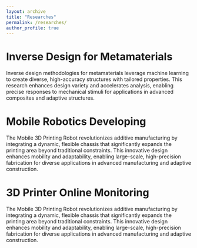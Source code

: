 ```yaml
---
layout: archive
title: "Researches"
permalink: /researches/
author_profile: true
---
```


# Inverse Design for Metamaterials

Inverse design methodologies for metamaterials leverage machine learning to create diverse, high-accuracy structures with tailored properties. This research enhances design variety and accelerates analysis, enabling precise responses to mechanical stimuli for applications in advanced composites and adaptive structures.

<!-- <img src="../images/inverse_design.jpg" width="50%" style="display: inline-block;"> -->

# Mobile Robotics Developing

The Mobile 3D Printing Robot revolutionizes additive manufacturing by integrating a dynamic, flexible chassis that significantly expands the printing area beyond traditional constraints. This innovative design enhances mobility and adaptability, enabling large-scale, high-precision fabrication for diverse applications in advanced manufacturing and adaptive construction.



# 3D Printer Online Monitoring

The Mobile 3D Printing Robot revolutionizes additive manufacturing by integrating a dynamic, flexible chassis that significantly expands the printing area beyond traditional constraints. This innovative design enhances mobility and adaptability, enabling large-scale, high-precision fabrication for diverse applications in advanced manufacturing and adaptive construction.
